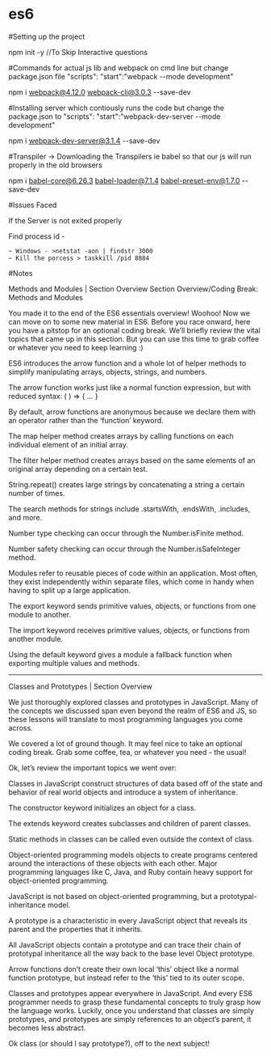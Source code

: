 # es6

#Setting up the project

npm init -y //To Skip Interactive questions

#Commands for actual js lib and webpack on cmd line but change package.json file "scripts": "start":"webpack --mode development"

npm i webpack@4.12.0 webpack-cli@3.0.3 --save-dev

#Installing server which contiously runs the code but change the package.json to "scripts": "start":"webpack-dev-server --mode development"

npm i webpack-dev-server@3.1.4 --save-dev 

#Transpiler -> Downloading the Transpilers ie babel so that our js will run properly in the old browsers

npm i babel-core@6.26.3 babel-loader@7.1.4 babel-preset-env@1.7.0 --save-dev

#Issues Faced

If the Server is not exited properly

Find process id -

    ~ Windows - >netstat -aon | findstr 3000
    ~ Kill the porcess > taskkill /pid 8884

#Notes

Methods and Modules | Section Overview
Section Overview/Coding Break: Methods and Modules

You made it to the end of the ES6 essentials overview! Woohoo! Now we can move on to some new material in ES6. Before you race onward, here you have a pitstop for an optional coding break. We’ll briefly review the vital topics that came up in this section. But you can use this time to grab coffee or whatever you need to keep learning :)

ES6 introduces the arrow function and a whole lot of helper methods to simplify manipulating arrays, objects, strings, and numbers.

The arrow function works just like a normal function expression, but with reduced syntax: ( ) => { … }

By default, arrow functions are anonymous because we declare them with an operator rather than the ‘function’ keyword.

The map helper method creates arrays by calling functions on each individual element of an initial array.

The filter helper method creates arrays based on the same elements of an original array depending on a certain test.

String.repeat() creates large strings by concatenating a string a certain number of times.

The search methods for strings include .startsWith, .endsWith, .includes, and more.

Number type checking can occur through the Number.isFinite method.

Number safety checking can occur through the Number.isSafeInteger method.

Modules refer to reusable pieces of code within an application. Most often, they exist independently within separate files, which come in handy when having to split up a large application.

The export keyword sends primitive values, objects, or functions from one module to another.

The import keyword receives primitive values, objects, or functions from another module.

Using the default keyword gives a module a fallback function when exporting multiple values and methods.

------------------------------------------------------------------------------------------------------------------------------------------------------------------------------
Classes and Prototypes | Section Overview

We just thoroughly explored classes and prototypes in JavaScript. Many of the concepts we discussed span even beyond the realm of ES6 and JS, so these lessons will translate to most programming languages you come across.

We covered a lot of ground though. It may feel nice to take an optional coding break. Grab some coffee, tea, or whatever you need - the usual!

Ok, let’s review the important topics we went over:

Classes in JavaScript construct structures of data based off of the state and behavior of real world objects and introduce a system of inheritance.

The constructor keyword initializes an object for a class.

The extends keyword creates subclasses and children of parent classes.

Static methods in classes can be called even outside the context of class.

Object-oriented programming models objects to create programs centered around the interactions of these objects with each other. Major programming languages like C, Java, and Ruby contain heavy support for object-oriented programming.

JavaScript is not based on object-oriented programming, but a prototypal-inheritance model.

A prototype is a characteristic in every JavaScript object that reveals its parent and the properties that it inherits.

All JavaScript objects contain a prototype and can trace their chain of prototypal inheritance all the way back to the base level Object prototype.

Arrow functions don’t create their own local ‘this’ object like a normal function prototype, but instead refer to the ‘this’ tied to its outer scope.

Classes and prototypes appear everywhere in JavaScript. And every ES6 programmer needs to grasp these fundamental concepts to truly grasp how the language works. Luckily, once you understand that classes are simply prototypes, and prototypes are simply references to an object’s parent, it becomes less abstract.

Ok class (or should I say prototype?), off to the next subject!